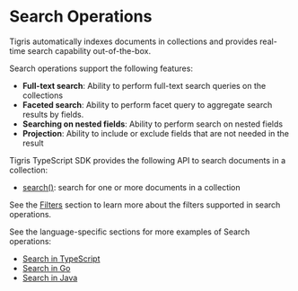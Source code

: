 # Search Operations

Tigris automatically indexes documents in collections and provides real-time
search capability out-of-the-box.

Search operations support the following features:

- **Full-text search**: Ability to perform full-text search queries on the
  collections
- **Faceted search**: Ability to perform facet query to aggregate search
  results by fields.
- **Searching on nested fields**: Ability to perform search on nested fields
- **Projection**: Ability to include or exclude fields that are not needed in
  the result

Tigris TypeScript SDK provides the following API to search documents
in a collection:

- [search()](../typescript/search#searching-for-documents): search for one
  or more documents in a collection

See the [Filters](filters) section to learn more about the filters supported in
search operations.

See the language-specific sections for more examples of Search operations:

- [Search in TypeScript](../typescript/search)
- [Search in Go](../golang/search)
- [Search in Java](../java/search)
